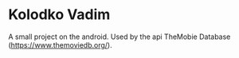 # Kolodko Vadim

A small project on the android. Used by the api TheMobie Database (https://www.themoviedb.org/).
